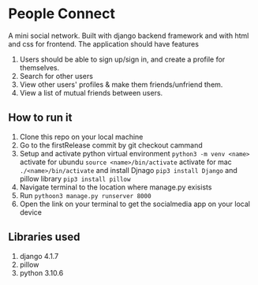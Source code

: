 # People Connect
A mini social network. Built with django backend framework and with html and css for frontend. The application should have features
1. Users should be able to sign up/sign in, and create a profile for themselves.
2. Search for other users
3. View other users' profiles & make them friends/unfriend them.
4. View a list of mutual friends between users.

## How to run it
1. Clone this repo on your local machine
2. Go to the firstRelease commit by git checkout cammand
3. Setup and activate python virtual environment ```python3 -m venv <name>``` activate for ubundu `source <name>/bin/activate` activate for mac `./<name>/bin/activate` and install Djnago `pip3 install Django` and pillow library `pip3 install pillow`
4. Navigate terminal to the location where manage.py exisists
5. Run `pythoon3 manage.py runserver 8000`
6. Open the link on your terminal to get the socialmedia app on your local device

## Libraries used
1. django 4.1.7
2. pillow 
3. python 3.10.6